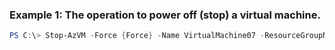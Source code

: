### Example 1: The operation to power off (stop) a virtual machine.
```powershell
PS C:\> Stop-AzVM -Force {Force} -Name VirtualMachine07 -ResourceGroupName MyResourceGroup
```


